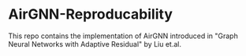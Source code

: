 # AirGNN-Reproducability
 
This repo contains the implementation of AirGNN introduced in "Graph Neural Networks with Adaptive Residual" by Liu et.al.
